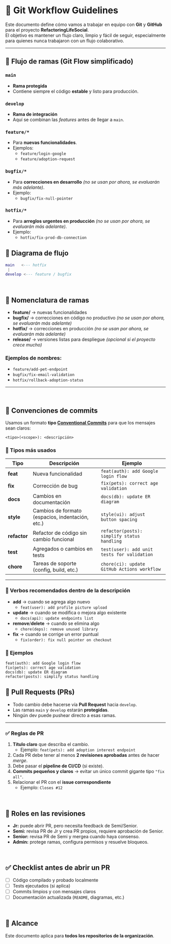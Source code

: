 # 📖 Git Workflow Guidelines

Este documento define cómo vamos a trabajar en equipo con **Git** y **GitHub** para el proyecto **RefactoringLifeSocial**.  
El objetivo es mantener un flujo claro, limpio y fácil de seguir, especialmente para quienes nunca trabajaron con un flujo colaborativo.

---

## 🔀 Flujo de ramas (Git Flow simplificado)

### `main`
- **Rama protegida**  
- Contiene siempre el código **estable** y listo para producción.

### `develop`
- **Rama de integración**  
- Aquí se combinan las *features* antes de llegar a `main`.

### `feature/*`
- Para **nuevas funcionalidades**.  
- Ejemplos:  
  - `feature/login-google`  
  - `feature/adoption-request`

### `bugfix/*`
- Para **correcciones en desarrollo** *(no se usan por ahora, se evaluarán más adelante)*.  
- Ejemplo:  
  - `bugfix/fix-null-pointer`

### `hotfix/*`
- Para **arreglos urgentes en producción** *(no se usan por ahora, se evaluarán más adelante)*.  
- Ejemplo:  
  - `hotfix/fix-prod-db-connection`


## 📌 Diagrama de flujo

```lua
main   <--- hotfix
 |
develop <--- feature / bugfix
```

<br>

## 📝 Nomenclatura de ramas

- **feature/** → nuevas funcionalidades  
- **bugfix/** → correcciones en código no productivo *(no se usan por ahora, se evaluarán más adelante)*  
- **hotfix/** → correcciones en producción *(no se usan por ahora, se evaluarán más adelante)*  
- **release/** → versiones listas para despliegue *(opcional si el proyecto crece mucho)*  

### Ejemplos de nombres:
- `feature/add-pet-endpoint`  
- `bugfix/fix-email-validation`  
- `hotfix/rollback-adoption-status`
  

---

<br>

## 💬 Convenciones de commits

Usamos un formato **tipo [Conventional Commits](https://www.conventionalcommits.org/es/v1.0.0/)** para que los mensajes sean claros:

```text
<tipo>(<scope>): <descripción>
```

### 🔑 Tipos más usados

| Tipo        | Descripción                                           | Ejemplo                                         |
|-------------|-------------------------------------------------------|-------------------------------------------------|
| **feat**    | Nueva funcionalidad                                   | `feat(auth): add Google login flow`             |
| **fix**     | Corrección de bug                                     | `fix(pets): correct age validation`             |
| **docs**    | Cambios en documentación                              | `docs(db): update ER diagram`                   |
| **style**   | Cambios de formato (espacios, indentación, etc.)      | `style(ui): adjust button spacing`              |
| **refactor**| Refactor de código sin cambio funcional               | `refactor(posts): simplify status handling`     |
| **test**    | Agregados o cambios en tests                          | `test(user): add unit tests for validation`     |
| **chore**   | Tareas de soporte (config, build, etc.)               | `chore(ci): update GitHub Actions workflow`     |

---

### 📌 Verbos recomendados dentro de la descripción

- **add** → cuando se agrega algo nuevo  
  - `feat(user): add profile picture upload`  
- **update** → cuando se modifica o mejora algo existente  
  - `docs(api): update endpoints list`  
- **remove**/**delete** → cuando se elimina algo  
  - `chore(deps): remove unused library`  
- **fix** → cuando se corrige un error puntual  
  - `fix(order): fix null pointer on checkout`  


### 📌 Ejemplos

```text
feat(auth): add Google login flow
fix(pets): correct age validation
docs(db): update ER diagram
refactor(posts): simplify status handling
```

## 🔐 Pull Requests (PRs)

- Todo cambio debe hacerse vía **Pull Request** hacia `develop`.  
- Las ramas `main` y `develop` estarán **protegidas**.  
- Ningún dev puede pushear directo a esas ramas.  

---

### ✅ Reglas de PR

1. **Título claro** que describa el cambio.  
   - Ejemplo: `feat(pets): add adoption interest endpoint`  
2. Cada PR debe tener al menos **2 revisiones aprobadas** antes de hacer *merge*.  
3. Debe pasar el **pipeline de CI/CD** (si existe).  
4. **Commits pequeños y claros** → evitar un único commit gigante tipo `"fix all"`.  
5. Relacionar el PR con el **issue correspondiente**  
   - Ejemplo: `Closes #12`  

<br>

## 👥 Roles en las revisiones

- **Jr:** puede abrir PR, pero necesita feedback de Semi/Senior.  
- **Semi:** revisa PR de Jr y crea PR propios, requiere aprobación de Senior.  
- **Senior:** revisa PR de Semi y mergea cuando haya consenso.  
- **Admin:** protege ramas, configura permisos y resuelve bloqueos.  

<br>

## ✅ Checklist antes de abrir un PR

- [ ] Código compilado y probado localmente  
- [ ] Tests ejecutados (si aplica)  
- [ ] Commits limpios y con mensajes claros  
- [ ] Documentación actualizada (`README`, diagramas, etc.)  

<br>

## 📂 Alcance

Este documento aplica para **todos los repositorios de la organización**.  
